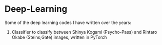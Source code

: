 # Deep-Learning
Some of the deep learning codes I have written over the years:
1. Classifier to classify between Shinya Kogami (Psycho-Pass) and Rintaro Okabe (Steins;Gate) images, written in PyTorch
